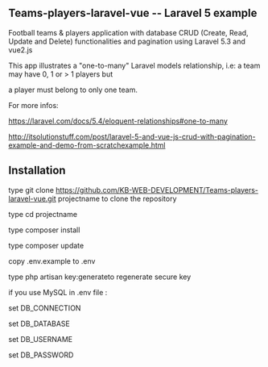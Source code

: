Teams-players-laravel-vue -- Laravel 5 example
-------------------------------------------------

Football teams & players application with database CRUD (Create, Read, Update and Delete) functionalities and pagination using Laravel 5.3 and vue2.js 

This app illustrates a "one-to-many" Laravel models relationship, i.e: a team may have 0, 1 or > 1 players but

a player must belong to only one team. 

For more infos:

https://laravel.com/docs/5.4/eloquent-relationships#one-to-many

http://itsolutionstuff.com/post/laravel-5-and-vue-js-crud-with-pagination-example-and-demo-from-scratchexample.html


Installation
--------------

type git clone https://github.com/KB-WEB-DEVELOPMENT/Teams-players-laravel-vue.git projectname to clone the repository
    
type cd projectname
    
type composer install
    
type composer update
    
copy .env.example to .env
    
type php artisan key:generateto regenerate secure key
    
if you use MySQL in .env file :

set DB_CONNECTION

set DB_DATABASE

set DB_USERNAME

set DB_PASSWORD


